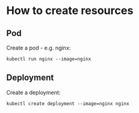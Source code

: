 # How to create resources

## Pod

Create a pod - e.g. nginx:

    kubectl run nginx --image=nginx

## Deployment

Create a deployment:

    kubectl create deployment --image=nginx nginx
